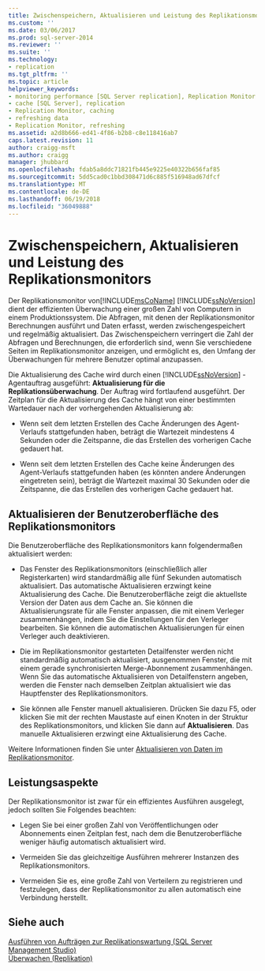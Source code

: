 ```yaml
---
title: Zwischenspeichern, Aktualisieren und Leistung des Replikationsmonitors | Microsoft-Dokumentation
ms.custom: ''
ms.date: 03/06/2017
ms.prod: sql-server-2014
ms.reviewer: ''
ms.suite: ''
ms.technology:
- replication
ms.tgt_pltfrm: ''
ms.topic: article
helpviewer_keywords:
- monitoring performance [SQL Server replication], Replication Monitor
- cache [SQL Server], replication
- Replication Monitor, caching
- refreshing data
- Replication Monitor, refreshing
ms.assetid: a2d8b666-ed41-4f86-b2b8-c8e118416ab7
caps.latest.revision: 11
author: craigg-msft
ms.author: craigg
manager: jhubbard
ms.openlocfilehash: fdab5a8ddc71821fb445e9225e40322b656faf85
ms.sourcegitcommit: 5dd5cad0c1bbd308471d6c885f516948ad67dfcf
ms.translationtype: MT
ms.contentlocale: de-DE
ms.lasthandoff: 06/19/2018
ms.locfileid: "36049888"
---
```

# <a name="caching-refresh-and-replication-monitor-performance"></a>Zwischenspeichern, Aktualisieren und Leistung des Replikationsmonitors
  Der Replikationsmonitor von[!INCLUDE[msCoName](../../../includes/msconame-md.md)] [!INCLUDE[ssNoVersion](../../../includes/ssnoversion-md.md)] dient der effizienten Überwachung einer großen Zahl von Computern in einem Produktionssystem. Die Abfragen, mit denen der Replikationsmonitor Berechnungen ausführt und Daten erfasst, werden zwischengespeichert und regelmäßig aktualisiert. Das Zwischenspeichern verringert die Zahl der Abfragen und Berechnungen, die erforderlich sind, wenn Sie verschiedene Seiten im Replikationsmonitor anzeigen, und ermöglicht es, den Umfang der Überwachungen für mehrere Benutzer optimal anzupassen.  
  
 Die Aktualisierung des Cache wird durch einen [!INCLUDE[ssNoVersion](../../../includes/ssnoversion-md.md)] -Agentauftrag ausgeführt: **Aktualisierung für die Replikationsüberwachung**. Der Auftrag wird fortlaufend ausgeführt. Der Zeitplan für die Aktualisierung des Cache hängt von einer bestimmten Wartedauer nach der vorhergehenden Aktualisierung ab:  
  
-   Wenn seit dem letzten Erstellen des Cache Änderungen des Agent-Verlaufs stattgefunden haben, beträgt die Wartezeit mindestens 4 Sekunden oder die Zeitspanne, die das Erstellen des vorherigen Cache gedauert hat.  
  
-   Wenn seit dem letzten Erstellen des Cache keine Änderungen des Agent-Verlaufs stattgefunden haben (es könnten andere Änderungen eingetreten sein), beträgt die Wartezeit maximal 30 Sekunden oder die Zeitspanne, die das Erstellen des vorherigen Cache gedauert hat.  
  
## <a name="refreshing-the-replication-monitor-user-interface"></a>Aktualisieren der Benutzeroberfläche des Replikationsmonitors  
 Die Benutzeroberfläche des Replikationsmonitors kann folgendermaßen aktualisiert werden:  
  
-   Das Fenster des Replikationsmonitors (einschließlich aller Registerkarten) wird standardmäßig alle fünf Sekunden automatisch aktualisiert. Das automatische Aktualisieren erzwingt keine Aktualisierung des Cache. Die Benutzeroberfläche zeigt die aktuellste Version der Daten aus dem Cache an. Sie können die Aktualisierungsrate für alle Fenster anpassen, die mit einem Verleger zusammenhängen, indem Sie die Einstellungen für den Verleger bearbeiten. Sie können die automatischen Aktualisierungen für einen Verleger auch deaktivieren.  
  
-   Die im Replikationsmonitor gestarteten Detailfenster werden nicht standardmäßig automatisch aktualisiert, ausgenommen Fenster, die mit einem gerade synchronisierten Merge-Abonnement zusammenhängen. Wenn Sie das automatische Aktualisieren von Detailfenstern angeben, werden die Fenster nach demselben Zeitplan aktualisiert wie das Hauptfenster des Replikationsmonitors.  
  
-   Sie können alle Fenster manuell aktualisieren. Drücken Sie dazu F5, oder klicken Sie mit der rechten Maustaste auf einen Knoten in der Struktur des Replikationsmonitors, und klicken Sie dann auf **Aktualisieren**. Das manuelle Aktualisieren erzwingt eine Aktualisierung des Cache.  
  
 Weitere Informationen finden Sie unter [Aktualisieren von Daten im Replikationsmonitor](refresh-data-in-replication-monitor.md).  
  
## <a name="performance-considerations"></a>Leistungsaspekte  
 Der Replikationsmonitor ist zwar für ein effizientes Ausführen ausgelegt, jedoch sollten Sie Folgendes beachten:  
  
-   Legen Sie bei einer großen Zahl von Veröffentlichungen oder Abonnements einen Zeitplan fest, nach dem die Benutzeroberfläche weniger häufig automatisch aktualisiert wird.  
  
-   Vermeiden Sie das gleichzeitige Ausführen mehrerer Instanzen des Replikationsmonitors.  
  
-   Vermeiden Sie es, eine große Zahl von Verteilern zu registrieren und festzulegen, dass der Replikationsmonitor zu allen automatisch eine Verbindung herstellt.  
  
## <a name="see-also"></a>Siehe auch  
 [Ausführen von Aufträgen zur Replikationswartung &#40;SQL Server Management Studio&#41;](../../../ssms/sql-server-management-studio-ssms.md)   
 [Überwachen (Replikation)](../monitoring-replication.md)  
  
  
